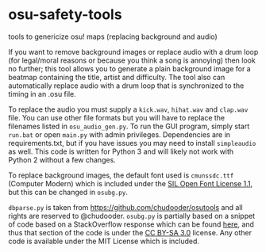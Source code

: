 # osu-safety-tools
tools to genericize osu! maps (replacing background and audio)

If you want to remove background images or replace audio with a drum loop (for legal/moral reasons or because you think a song is annoying) then look no further; this tool allows you to generate a plain background image for a beatmap containing the title, artist and difficulty. The tool also can automatically replace audio with a drum loop that is synchronized to the timing in an .osu file.

To replace the audio you must supply a `kick.wav`, `hihat.wav` and `clap.wav` file. You can use other file formats but you will have to replace the filenames listed in `osu_audio_gen.py`. To run the GUI program, simply start `run.bat` or open `main.py` with admin privileges. Dependencies are in requirements.txt, but if you have issues you may need to install `simpleaudio` as well. This code is written for Python 3 and will likely not work with Python 2 without a few changes.

To replace background images, the default font used is `cmunssdc.ttf` (Computer Modern) which is included under the [SIL Open Font License 1.1](https://opensource.org/licenses/OFL-1.1), but this can be changed in `osubg.py`.

`dbparse.py` is taken from https://github.com/chudooder/osutools and all rights are reserved to @chudooder. `osubg.py` is partially based on a snippet of code based on a StackOverflow response which can be found [here](https://stackoverflow.com/a/49581617), and thus that section of the code is under the [CC BY-SA 3.0](https://creativecommons.org/licenses/by-sa/3.0/) license. Any other code is available under the MIT License which is included.
